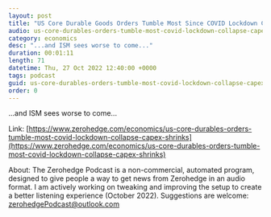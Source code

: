 ```yaml
---
layout: post
title: "US Core Durable Goods Orders Tumble Most Since COVID Lockdown Collapse, CapEx Shrinks"
audio: us-core-durables-orders-tumble-most-covid-lockdown-collapse-capex-shrinks-0
category: economics
desc: "...and ISM sees worse to come..."
duration: 00:01:11
length: 71
datetime: Thu, 27 Oct 2022 12:40:00 +0000
tags: podcast
guid: us-core-durables-orders-tumble-most-covid-lockdown-collapse-capex-shrinks-0
order: 0
---
```

...and ISM sees worse to come...

Link: [https://www.zerohedge.com/economics/us-core-durables-orders-tumble-most-covid-lockdown-collapse-capex-shrinks](https://www.zerohedge.com/economics/us-core-durables-orders-tumble-most-covid-lockdown-collapse-capex-shrinks)

About: The Zerohedge Podcast is a non-commercial, automated program, designed to give people a way to get news from Zerohedge in an audio format.  I am actively working on tweaking and improving the setup to create a better listening experience (October 2022).  Suggestions are welcome: [zerohedgePodcast@outlook.com](mailto:zerohedgePodcast@outlook.com)